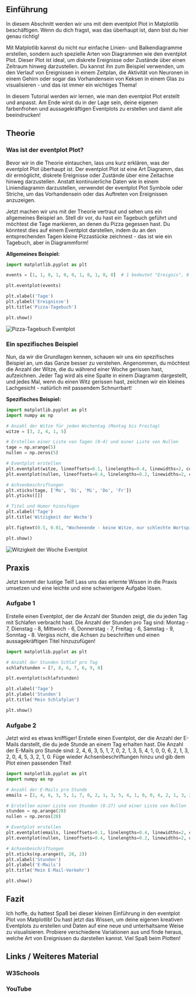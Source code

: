 ## Einführung
In diesem Abschnitt werden wir uns mit dem eventplot Plot in Matplotlib beschäftigen. Wenn du dich fragst, was das überhaupt ist, dann bist du hier genau richtig!

Mit Matplotlib kannst du nicht nur einfache Linien- und Balkendiagramme erstellen, sondern auch spezielle Arten von Diagrammen wie den eventplot Plot. Dieser Plot ist ideal, um diskrete Ereignisse oder Zustände über einen Zeitraum hinweg darzustellen. Du kannst ihn zum Beispiel verwenden, um den Verlauf von Ereignissen in einem Zeitplan, die Aktivität von Neuronen in einem Gehirn oder sogar das Vorhandensein von Keksen in einem Glas zu visualisieren - und das ist immer ein wichtiges Thema!

In diesem Tutorial werden wir lernen, wie man den eventplot Plot erstellt und anpasst. Am Ende wirst du in der Lage sein, deine eigenen farbenfrohen und aussagekräftigen Eventplots zu erstellen und damit alle beeindrucken!

## Theorie

### Was ist der eventplot Plot?
Bevor wir in die Theorie eintauchen, lass uns kurz erklären, was der eventplot Plot überhaupt ist. Der eventplot Plot ist eine Art Diagramm, das dir ermöglicht, diskrete Ereignisse oder Zustände über eine Zeitachse hinweg darzustellen. Anstatt kontinuierliche Daten wie in einem Liniendiagramm darzustellen, verwendet der eventplot Plot Symbole oder Striche, um das Vorhandensein oder das Auftreten von Ereignissen anzuzeigen.

Jetzt machen wir uns mit der Theorie vertraut und sehen uns ein allgemeines Beispiel an. Stell dir vor, du hast ein Tagebuch geführt und möchtest die Tage markieren, an denen du Pizza gegessen hast. Du könntest dies auf einem Eventplot darstellen, indem du an den entsprechenden Tagen kleine Pizzastücke zeichnest - das ist wie ein Tagebuch, aber in Diagrammform!

**Allgemeines Beispiel:**

```python
import matplotlib.pyplot as plt

events = [1, 1, 0, 1, 0, 0, 1, 0, 1, 0, 0]  # 1 bedeutet "Ereignis", 0 bedeutet "kein Ereignis"

plt.eventplot(events)

plt.xlabel('Tage')
plt.ylabel('Ereignisse')
plt.title('Pizza-Tagebuch')

plt.show()
```

![Pizza-Tagebuch Eventplot](https://example.com/pizza_eventplot.png)

### Ein spezifisches Beispiel
Nun, da wir die Grundlagen kennen, schauen wir uns ein spezifisches Beispiel an, um das Ganze besser zu verstehen. Angenommen, du möchtest die Anzahl der Witze, die du während einer Woche gerissen hast, aufzeichnen. Jeder Tag wird als eine Spalte in einem Diagramm dargestellt, und jedes Mal, wenn du einen Witz gerissen hast, zeichnen wir ein kleines Lachgesicht - natürlich mit passendem Schnurrbart!

**Spezifisches Beispiel:**

```python
import matplotlib.pyplot as plt
import numpy as np

# Anzahl der Witze für jeden Wochentag (Montag bis Freitag)
witze = [3, 2, 4, 1, 5]

# Erstellen einer Liste von Tagen (0-4) und einer Liste von Nullen
tage = np.arange(5)
nullen = np.zeros(5)

# Eventplot erstellen
plt.eventplot(witze, lineoffsets=0.1, linelengths=0.4, linewidths=2, colors='b')
plt.eventplot(nullen, lineoffsets=0.4, linelengths=0.2, linewidths=2, colors='k')

# Achsenbeschriftungen
plt.xticks(tage, ['Mo', 'Di', 'Mi', 'Do', 'Fr'])
plt.yticks([])

# Titel und Humor hinzufügen
plt.xlabel('Tage')
plt.title('Witzigkeit der Woche')

plt.figtext(0.5, 0.01, "Wochenende - keine Witze, nur schlechte Wortspiele!", ha='center', color='r')

plt.show()
```

![Witzigkeit der Woche Eventplot](https://example.com/jokes_eventplot.png)

## Praxis

Jetzt kommt der lustige Teil! Lass uns das erlernte Wissen in die Praxis umsetzen und eine leichte und eine schwierigere Aufgabe lösen.

### Aufgabe 1
Erstelle einen Eventplot, der die Anzahl der Stunden zeigt, die du jeden Tag mit Schlafen verbracht hast. Die Anzahl der Stunden pro Tag sind: Montag - 7, Dienstag - 8, Mittwoch - 6, Donnerstag - 7, Freitag - 6, Samstag - 9, Sonntag - 8. Vergiss nicht, die Achsen zu beschriften und einen aussagekräftigen Titel hinzuzufügen!

```python
import matplotlib.pyplot as plt

# Anzahl der Stunden Schlaf pro Tag
schlafstunden = [7, 8, 6, 7, 6, 9, 8]

plt.eventplot(schlafstunden)

plt.xlabel('Tage')
plt.ylabel('Stunden')
plt.title('Mein Schlafplan')

plt.show()
```

### Aufgabe 2
Jetzt wird es etwas kniffliger! Erstelle einen Eventplot, der die Anzahl der E-Mails darstellt, die du jede Stunde an einem Tag erhalten hast. Die Anzahl der E-Mails pro Stunde sind: 2, 4, 6, 3, 5, 1, 7, 0, 2, 1, 3, 5, 4, 1, 0, 0, 6, 2, 1, 3, 2, 0, 4, 5, 3, 2, 1, 0. Füge wieder Achsenbeschriftungen hinzu und gib dem Plot einen passenden Titel!

```python
import matplotlib.pyplot as plt
import numpy as np

# Anzahl der E-Mails pro Stunde
emails = [2, 4, 6, 3, 5, 1, 7, 0, 2, 1, 3, 5, 4, 1, 0, 0, 6, 2, 1, 3, 2, 0, 4, 5, 3, 2, 1, 0]

# Erstellen einer Liste von Stunden (0-27) und einer Liste von Nullen
stunden = np.arange(28)
nullen = np.zeros(28)

# Eventplot erstellen
plt.eventplot(emails, lineoffsets=0.1, linelengths=0.4, linewidths=2, colors='g')
plt.eventplot(nullen, lineoffsets=0.4, linelengths=0.2, linewidths=2, colors='k')

# Achsenbeschriftungen
plt.xticks(np.arange(0, 28, 2))
plt.xlabel('Stunden')
plt.ylabel('E-Mails')
plt.title('Mein E-Mail-Verkehr')

plt.show()
```

## Fazit
Ich hoffe, du hattest Spaß bei dieser kleinen Einführung in den eventplot Plot von Matplotlib! Du hast jetzt das Wissen, um deine eigenen kreativen Eventplots zu erstellen und Daten auf eine neue und unterhaltsame Weise zu visualisieren. Probiere verschiedene Variationen aus und finde heraus, welche Art von Ereignissen du darstellen kannst. Viel Spaß beim Plotten!

## Links / Weiteres Material
### W3Schools
### YouTube